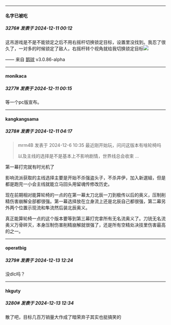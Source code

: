 ﻿
*****

####  名字已被吃  
##### 3276#       发表于 2024-12-11 00:12

这吊游戏是不是不能锁定之后不用右摇杆切换锁定目标，设置里没找到。我忍了很久了，一对多的时候锁定了敌人，右摇杆转个视角就给我切换锁定目标<img src="https://static.saraba1st.com/image/smiley/face2017/086.png" referrerpolicy="no-referrer">

—— 来自 [鹅球](https://www.pgyer.com/xfPejhuq) v3.0.86-alpha


*****

####  monikaca  
##### 3277#       发表于 2024-12-11 00:15

等一个pc版宣布。


*****

####  kangkangsama  
##### 3278#       发表于 2024-12-11 04:17

<blockquote>mrm4B 发表于 2024-12-6 10:35
最近刚开始玩，问问这版本有啥轮椅吗

以及主线的选择是不是基本上不影响剧情，世界线总会收束 ...</blockquote>
第一幕打完就有时光机了

影响流派获取的主线选择主要是开始不杀强盗头子，不杀井伊，加入新選組，但是都是跑完一小会主线就能立马回头用留魂传修改历史。

现在前期相对能算轮椅的一点的在第一幕太刀北辰一刀到极传以后的奥义，压制削精伤害崩解全部都很强。第一幕选择放在立身流上还是北辰自己都很强，第二幕另外两个位置示现流和隼流然后装北辰奥义。

真正能算轮椅一点的这个版本要等到第三幕打完拿所有无名流奥义了。刀铳无名流奥义万骨碎灭，本身压制伤害削精崩解就很强了，还是所有空精处决技里伤害最高的之一。


*****

####  operatbig  
##### 3279#       发表于 2024-12-13 12:24

没dlc吗？


*****

####  hkguty  
##### 3280#       发表于 2024-12-13 12:34

散了吧，目标几百万销量大作成了暗荣弃子其实也挺搞笑的


